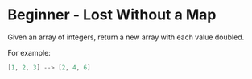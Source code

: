 # Beginner - Lost Without a Map
Given an array of integers, return a new array with each value doubled.

For example:

```cs
[1, 2, 3] --> [2, 4, 6]
```